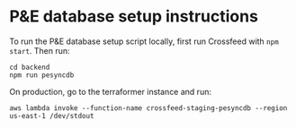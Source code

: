 # P&E database setup instructions

To run the P&E database setup script locally, first run Crossfeed with `npm start`. Then run:

```
cd backend
npm run pesyncdb
```

On production, go to the terraformer instance and run:

```
aws lambda invoke --function-name crossfeed-staging-pesyncdb --region us-east-1 /dev/stdout
```